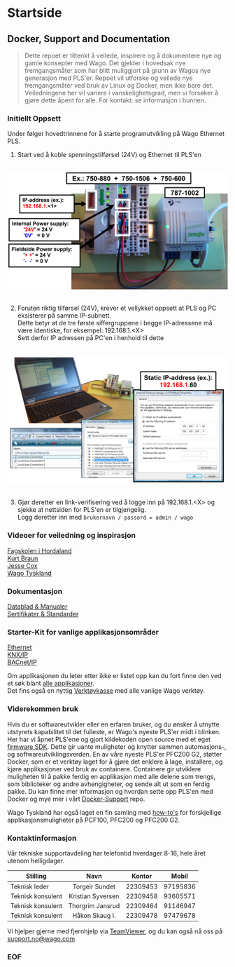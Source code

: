 # Startside
## Docker, Support and Documentation
>Dette repoet er tiltenkt å veilede, inspirere og å dokumentere nye og gamle konsepter med Wago. Det gjelder i hovedsak nye fremgangsmåter som har blitt muliggjort på grunn av Wagos nye generasjon med PLS'er. Repoet vil utforske og veilede nye fremgangsmåter ved bruk av Linux og Docker, men ikke bare det. Veiledningene her vil variere i vanskelighetsgrad, men vi forsøker å gjøre dette åpent for alle. For kontakt: se informasjon i bunnen.

### Initiellt Oppsett

Under følger hovedtrinnene for å starte programutvikling på Wago Ethernet PLS.
1. Start ved å koble spenningstilførsel (24V) og Ethernet til PLS'en
<div align="center">
   <br>
  <img src="img\hardware_setup.PNG" width="600"><br><br>
</div>

2. Foruten riktig tilførsel (24V), krever et vellykket oppsett at PLS og PC eksisterer på samme IP-subnett.\
Dette betyr at de tre første siffergruppene i begge IP-adressene må være identiske, for eksempel: 192.168.1.\<X>\
Sett derfor IP adressen på PC'en i henhold til dette

<div align="center">
   <br>
  <img src="img\IP_Setup.PNG" width="600"><br><br>
</div>

3. Gjør deretter en link-verifisering ved å logge inn på 192.168.1.\<X> og sjekke at nettsiden for PLS'en er tilgjengelig.\
Logg deretter inn med `brukernavn / passord = admin / wago`



### Videoer for veiledning og inspirasjon

[Fagskolen i Hordaland](https://www.youtube.com/playlist?list=PLRHOiD0CfKwpTfXd76A2cvOdlkmPCcgjC)\
[Kurt Braun](http://www.youtube.com/user/WagoKurt)\
[Jesse Cox](https://www.youtube.com/channel/UCXEwdiyGgzVDJD48f7rWOAw)\
[Wago Tyskland](https://www.youtube.com/user/WagoKontakttechnik)


### Dokumentasjon

[Datablad & Manualer](http://www.wago.com/wagoweb/documentation/index_e.htm)\
[Sertifikater & Standarder](https://www.wago.com/wagoweb/documentation/750/eng_dat/d0750xxxx_xxxxxxxx_12en.pdf)


### Starter-Kit for vanlige applikasjonsområder

[Ethernet](https://www.wago.com/global/d/12983)\
[KNX/IP](https://www.wago.com/global/d/7189)\
[BACnet/IP](https://www.wago.com/global/d/7193)

Om applikasjonen du leter etter ikke er listet opp kan du fort finne den ved et søk blant [alle applikasjoner](https://www.wago.com/global/search?q=*:downloadcontainerdate:resultType:download:docCategory1:DL_3:docCategory1:DL_58&ststate=eyJkb3dubG9hZCI6Ii9zZWFyY2g/cVx1MDAzZColM0FyZWxldmFuY2UlM0FyZXN1bHRUeXBlJTNBZG93bmxvYWQlM0Fkb2NDYXRlZ29yeTElM0FETF8zXHUwMDI2c29ydFx1MDAzZGRvd25sb2FkY29udGFpbmVyZGF0ZSJ9).\
Det fins også en nyttig [Verktøykasse](http://www.wago.no/automasjon/tools/WagoBasicTools.html) med alle vanlige Wago verktøy.


### Viderekommen bruk

Hvis du er softwareutvikler eller en erfaren bruker, og du ønsker å utnytte utstyrets kapabilitet til det fulleste, er Wago's nyeste PLS'er midt i blinken. Her har vi åpnet PLS'ene og gjort kildekoden open source med et eget [firmware SDK](https://github.com/WAGO/pfc-firmware-sdk). Dette gir uante muligheter og knytter sammen automasjons-, og softwareutviklingsverden.
En av våre nyeste PLS'er PFC200 G2, støtter Docker, som er et verktøy laget for å gjøre det enklere å lage, installere, og kjøre applikasjoner ved bruk av containere. Containere gir utviklere muligheten til å pakke ferdig en applikasjon med alle delene som trengs, som biblioteker og andre avhengigheter, og sende alt ut som en ferdig pakke. Du kan finne mer informasjon og hvordan sette opp PLS'en med Docker og mye mer i vårt [Docker-Support](https://github.com/Wago-Norge/Docker-Support) repo.

Wago Tyskland har også laget en fin samling med [how-to's](https://github.com/WAGO/pfc-howtos) for forskjellige applikasjonsmuligheter på PCF100, PFC200 og PFC200 G2.


### Kontaktinformasjon

Vår tekniske supportavdeling har telefontid hverdager 8-16, hele året utenom helligdager.

| Stilling          | Navn              | Kontor   | Mobil    |
| ----------------- |:-----------------:| :-------:| :-------:|
| Teknisk leder     | Torgeir Sundet    | 22309453 | 97195836 |
| Teknisk konsulent | Kristian Syversen | 22309458 | 93605571 |
| Teknisk konsulent | Thorgrim Jansrud  | 22309464 | 91146947 |
| Teknisk konsulent | Håkon Skaug I.    | 22309478 | 97479678 |

Vi hjelper gjerne med fjernhjelp via [TeamViewer](https://download.teamviewer.com/download/TeamViewerQS.exe), og du kan også nå oss på [support.no@wago.com](mailto:support.no@wago.com)


### EOF
